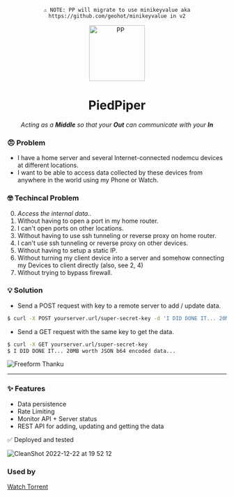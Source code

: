 

<div align="center">

```
⚠️ NOTE: PP will migrate to use minikeyvalue aka https://github.com/geohot/minikeyvalue in v2
```

  <img width="128" alt="PP" src="https://user-images.githubusercontent.com/43297314/212246395-badef135-ad50-47ef-9baa-cfa5ed7dae7b.png">
  
  # PiedPiper     


_Acting as a **Middle** so that your **Out** can communicate with your **In**_

</div>



### 😠 Problem

- I have a home server and several Internet-connected nodemcu devices at different locations.
- I want to be able to access data collected by these devices from anywhere in the world using my Phone or Watch.

### 🤓 Techincal Problem

0. _Access the internal data.._
1. Without having to open a port in my home router.
2. I can't open ports on other locations.
3. Without having to use ssh tunneling or reverse proxy on home router.
4. I can't use ssh tunneling or reverse proxy on other devices.
5. Without having to setup a static IP.
6. Without turning my client device into a server and somehow connecting my Devices to client directly (also, see 2, 4)
7. Without trying to bypass firewall.

### 💡 Solution

- Send a POST request with key to a remote server to add / update data.

```sh
$ curl -X POST yourserver.url/super-secret-key -d 'I DID DONE IT... 20MB worth JSON b64 encoded data...'
```

- Send a GET request with the same key to get the data.

```sh
$ curl -X GET yourserver.url/super-secret-key
$ I DID DONE IT... 20MB worth JSON b64 encoded data...
```

![Freeform Thanku](https://user-images.githubusercontent.com/43297314/209245713-39635b00-8930-4f90-b4d4-cc3a756a03e3.png)


---

### ✨ Features

- Data persistence
- Rate Limiting
- Monitor API + Server status
- REST API for adding, updating and getting the data


✅ Deployed and tested 

![CleanShot 2022-12-22 at 19 52 12](https://user-images.githubusercontent.com/43297314/209249586-f5cbf301-baca-4c99-9038-0e7a00bfc7e0.png)

### Used by
[Watch Torrent](https://github.com/Aayush9029/WatchTorrent)
